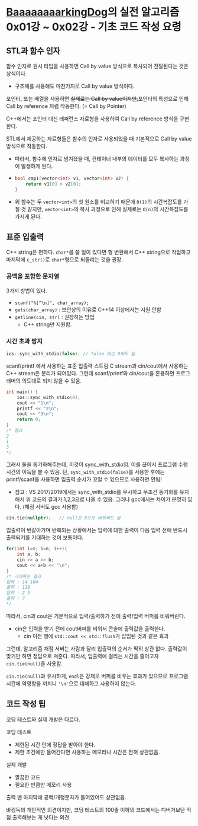 # [BaaaaaaaarkingDog](https://blog.encrypted.gg/)의 실전 알고리즘 0x01강 ~ 0x02강 - 기초 코드 작성 요령



## STL과 함수 인자

함수 인자로 원시 타입을 사용하면 Call by value 방식으로 복사되어 전달된다는 것은 상식이다.

* 구조체를 사용해도 마찬가지로 Call by value 방식이다.

포인터, 또는 배열을 사용하면 ~~실제로는 Call by value이지만,~~포인터의 특성으로 인해 Call by reference 처럼 작동한다. (= Call by Pointer)

C++에서는 포인터 대신 레퍼런스 자료형을 사용하여 Call by reference 방식을 구현한다.



STL에서 제공하는 자료형들은 함수의 인자로 사용되었을 때 기본적으로 Call by value 방식으로 작동한다.

* 따라서, 함수에 인자로 넘겨졌을 때, 컨테이너 내부의 데이터를 모두 복사하는 과정이 발생하게 된다.

* ```c++
  bool cmp1(vector<int> v1, vector<int> v2) {
      return v1[0] > v2[0];
  }
  ```

* 위 함수는 두 `vector<int>`의 첫 원소를 비교하기 때문에 `O(1)`의 시간복잡도를 가질 것 같지만, `vector<int>`의 복사 과정으로 인해 실제로는 `O(n)`의 시간복잡도를 가지게 된다.



## 표준 입출력

C++ string은 편하다. `char*`를 쓸 일이 있다면 형 변환해서 C++ string으로 작업하고 마지막에 `c_str()`로 `char*`형으로 되돌리는 것을 권장.



### 공백을 포함한 문자열

3가지 방법이 있다.

* `scanf("%[^\n]", char_array);`
* `gets(char_array)` : 보안상의 이유로 C++14 이상에서는 지원 안함
* `getline(cin, str)` : 권장하는 방법
  * C++ string만 지원함.



### 시간 초과 방지

```c++
ios::sync_with_stdio(false); // false 대신 0써도 됨.
```

scanf/printf 에서 사용하는 표준 입출력 스트림 C stream과 cin/cout에서 사용하는 C++ stream은 분리가 되어있다. 그런데 scanf/printf와 cin/cout을 혼용하면 프로그래머의 의도대로 되지 않을 수 있음.

```c++
int main() {
	ios::sync_with_stdio(0);
    cout << "1\n";
    printf << "2\n";
    cout << "3\n";
    return 0;
}
/* 결과
2
1
3
*/
```

그래서 둘을 동기화해주는데, 이것이 sync_with_stdio임. 이를 끊어서 프로그램 수행 시간의 이득을 볼 수 있음. 단, `sync_with_stdio(false)`를 사용한 후에는 printf/scanf를 사용하면 입출력 순서가 꼬일 수 있으므로 사용하면 안됨!

* 참고 : VS 2017/2019에서는 sync_with_stdio를 무시하고 무조건 동기화를 유지해서 위 코드의 결과가 1,2,3으로 나올 수 있음. 그러나 gcc에서는 차이가 분명히 있다. (채점 서버도 gcc 사용함)



```c++
cin.tie(nullptr);	// null은 0으로 바꿔써도 됨
```

입출력이 번갈아가며 반복되는 상황에서는 입력에 대한 출력이 다음 입력 전에 반드시 출력되기를 기대하는 것이 보통이다.

```c++
for(int i=0; i<n; i++){
    int a, b;
    cin >> a >> b;
    cout << a+b << "\n";
}
/* 기대하는 결과
입력 : 14 104
출력 : 118
입력 : 2 5
출력 : 7
*/
```

따라서, cin과 cout은 기본적으로 입력/출력하기 전에 출력/입력 버퍼를 비워버린다.

* cin은 입력을 받기 전에 cout버퍼를 비워서 콘솔에 출력값을 출력한다.
  * cin 이전 행에 `std::cout << std::flush`가 삽입된 것과 같은 효과

그런데, 알고리즘 채점 서버는 사람과 달리 입출력의 순서가 딱히 상관 없다. 출력값이 맞기만 하면 정답으로 쳐준다. 따라서, 입출력에 걸리는 시간을 줄이고자 `cin.tie(null)`을 사용함.



`cin.tie(null)`과 유사하게, `endl`은 강제로 버퍼를 비우는 효과가 있으므로 프로그램 시간에 악영향을 끼치니 `'\n'`으로 대체하고 사용하지 않는다.



## 코드 작성 팁

코딩 테스트와 실제 개발은 다르다.

코딩 테스트

* 제한된 시간 안에 정답을 받아야 한다.
* 제한 조건에만 들어간다면 사용하는 메모리나 시간은 전혀 상관없음. 

실제 개발

* 깔끔한 코드
* 필요한 만큼만 메모리 사용



출력 맨 마지막에 공백/개행문자가 들어있어도 상관없음.



바킹독의 개인적인 의견이지만, 코딩 테스트의 100줄 이하의 코드에서는 디버거보단 직접 출력해보는 게 낫다는 의견